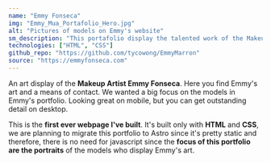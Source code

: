 ```yaml
---
name: "Emmy Fonseca"
img: "Emmy_Mua_Portafolio_Hero.jpg"
alt: "Pictures of models on Emmy's website"
sm_description: "This portafolio display the talented work of the Makeup Artist Emmy Fonseca"
technologies: ["HTML", "CSS"]
github_repo: "https://github.com/tycowong/EmmyMarron"
source: "https://emmyfonseca.com"
---
```


An art display of the **Makeup Artist Emmy Fonseca**. Here you find Emmy's art and a means of contact. We wanted a big focus on the models in Emmy's portfolio. Looking great on mobile, but you can get outstanding detail on desktop.

This is the **first ever webpage I've built**. It's built only with **HTML** and **CSS**, we are planning to migrate this portfolio to Astro since it's pretty static and therefore, there is no need for javascript since the **focus of this portfolio are the portraits** of the models who display Emmy's art.
